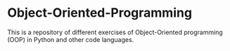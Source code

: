 # Object-Oriented-Programming
This is a repository of different exercises of Object-Oriented programming (OOP) in Python and other code languages. 

